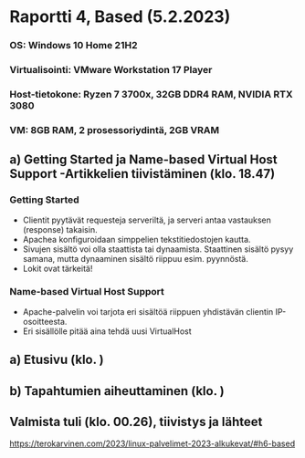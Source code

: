 # Raportti 4, Based (5.2.2023)

### OS: Windows 10 Home 21H2
### Virtualisointi: VMware Workstation 17 Player
### Host-tietokone: Ryzen 7 3700x, 32GB DDR4 RAM, NVIDIA RTX 3080
### VM: 8GB RAM, 2 prosessoriydintä, 2GB VRAM


## a) Getting Started ja Name-based Virtual Host Support -Artikkelien tiivistäminen (klo. 18.47)

### Getting Started

  - Clientit pyytävät requesteja serveriltä, ja serveri antaa vastauksen (response) takaisin. 
  - Apachea konfiguroidaan simppelien tekstitiedostojen kautta.
  - Sivujen sisältö voi olla staattista tai dynaamista. Staattinen sisältö pysyy samana, mutta dynaaminen sisältö riippuu esim. pyynnöstä. 
  - Lokit ovat tärkeitä!
 
### Name-based Virtual Host Support

  - Apache-palvelin voi tarjota eri sisältöä riippuen yhdistävän clientin IP-osoitteesta.
  - Eri sisällölle pitää aina tehdä uusi VirtualHost

## a) Etusivu (klo. ) 


## b) Tapahtumien aiheuttaminen (klo. )



## Valmista tuli (klo. 00.26), tiivistys ja lähteet 

https://terokarvinen.com/2023/linux-palvelimet-2023-alkukevat/#h6-based
